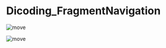 # Dicoding_FragmentNavigation

![move](https://user-images.githubusercontent.com/75615789/223717101-dcdf3e12-854e-4907-9871-09913e1c3668.gif)

![move](https://d17ivq9b7rppb3.cloudfront.net/original/academy/20201201221532b3af11e9c7c874fc8bbbe2931b8ad7af.gif)

